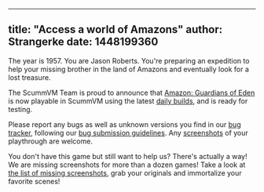 
---
title: "Access a world of Amazons"
author: Strangerke
date: 1448199360
---

The year is 1957. You are Jason Roberts. You're preparing an expedition to help your missing brother in the land of Amazons and eventually look for a lost treasure.

The ScummVM Team is proud to announce that [Amazon: Guardians of Eden](http://www.mobygames.com/game/dos/amazon-guardians-of-eden) is now playable in ScummVM using the latest [daily builds](/downloads/#daily), and is ready for testing.

Please report any bugs as well as unknown versions you find in our [bug tracker](http://bugs.scummvm.org/), following our [bug submission guidelines](/faq/#question.report-bugs). Any [screenshots](http://wiki.scummvm.org/index.php/Screenshots) of your playthrough are welcome.

You don't have this game but still want to help us? There's actually a way! We are missing screenshots for more than a dozen games! Take a look at [the list of missing screenshots](http://wiki.scummvm.org/index.php/Screenshots#List_of_screenshots_we_need), grab your originals and immortalize your favorite scenes!
